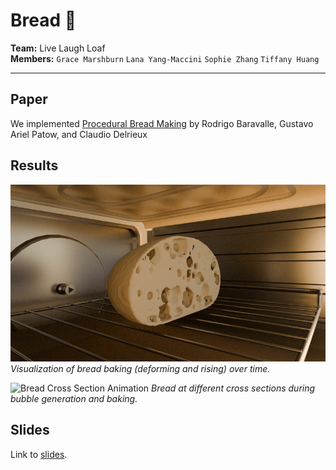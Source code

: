 # Bread 🥖

**Team:** Live Laugh Loaf <br>
**Members:**
`Grace Marshburn` `Lana Yang-Maccini` `Sophie Zhang` `Tiffany Huang`

---

## Paper

We implemented [Procedural Bread Making](https://www.sciencedirect.com/science/article/pii/S0097849315000503) by
Rodrigo Baravalle, Gustavo Ariel Patow, and Claudio Delrieux

## Results

![Bread Rising Animation](outputs-sop/bread-rise-gif.gif) _Visualization of bread baking (deforming and rising) over time._

![Bread Cross Section Animation](outputs-sop/bread-cross-gif.gif) _Bread at different cross sections during bubble generation and baking._

## Slides

Link to [slides](https://docs.google.com/presentation/d/14CjRwywVD9sJbUnkicvNXF9Ry3lyDxicRIO2Aa5_eR0/edit?usp=sharing).
